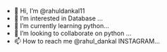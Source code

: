 - 👋 Hi, I’m @rahuldankal11
- 👀 I’m interested in Database ...
- 🌱 I’m currently learning python...
- 💞️ I’m looking to collaborate on python ...
- 📫 How to reach me @rahul_dankal INSTAGRAM...

<!---
rahuldankal11/rahuldankal11 is a ✨ special ✨ repository because its `README.md` (this file) appears on your GitHub profile.
You can click the Preview link to take a look at your changes.
--->
